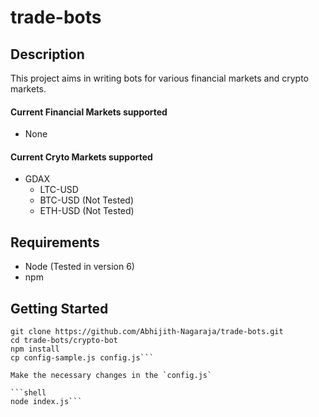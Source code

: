 # trade-bots

## Description

This project aims in writing bots for various financial markets and crypto markets.

#### Current Financial Markets supported
* None

#### Current Cryto Markets supported
* GDAX
  * LTC-USD
  * BTC-USD (Not Tested)
  * ETH-USD (Not Tested)

## Requirements
* Node (Tested in version 6)
* npm

## Getting Started
```shell
git clone https://github.com/Abhijith-Nagaraja/trade-bots.git
cd trade-bots/crypto-bot
npm install
cp config-sample.js config.js```

Make the necessary changes in the `config.js`

```shell
node index.js```
